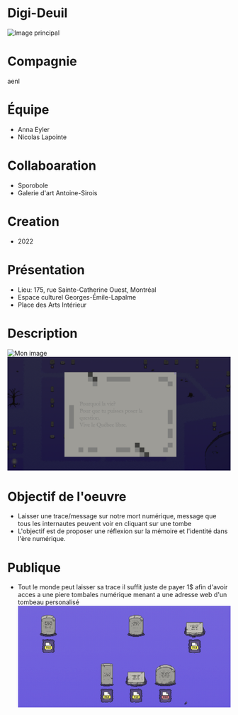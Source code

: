 # Digi-Deuil
![Image principal](https://github.com/user-attachments/assets/3fbfc2ec-4665-4060-a8bf-10520fa8ba18)

# Compagnie
aenl

# Équipe
* Anna Eyler
* Nicolas Lapointe

# Collaboaration
* Sporobole
* Galerie d'art Antoine-Sirois

# Creation
* 2022

# Présentation
* Lieu: 175, rue Sainte-Catherine Ouest, Montréal
* Espace culturel Georges-Émile-Lapalme
* Place des Arts Intérieur

# Description
![Mon image](Description1.png)
![Mon image](Description2.png)

# Objectif de l'oeuvre
* Laisser une trace/message sur notre mort numérique, message que tous les internautes peuvent voir en cliquant sur une tombe
* L'objectif est de proposer une réflexion sur la mémoire et l'identité dans l'ère numérique.

# Publique
* Tout le monde peut laisser sa trace il suffit juste de payer 1$ afin d'avoir acces a une piere tombales numérique menant a une adresse web d'un tombeau personalisé
![Mon image](Description3.png)

